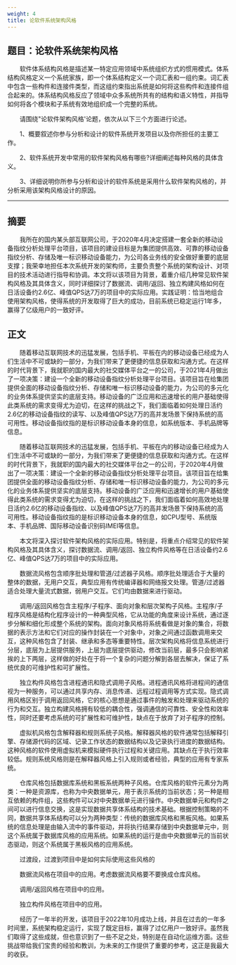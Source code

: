 ```yaml
---
weight: 4
title: 论软件系统架构风格
---
```


## 题目：论软件系统架构风格

&emsp;&emsp;软件体系结构风格是描述某一特定应用领域中系统组织方式的惯用模式。体系结构风格定义一个系统家族，即一个体系结构定义一个词汇表和一组约束。词汇表中包含一些构件和连接件类型，而这组约束指出系统是如何将这些构件和连接件组合起来的。体系结构风格反应了领域中众多系统所共有的结构和语义特性，并指导如何将各个模块和子系统有效地组织成一个完整的系统。

&emsp;&emsp;请围绕"论软件架构风格'论题，依次从以下三个方面进行论述。

&emsp;&emsp;1、概要叙述你参与分析和设计的软件系统开发项目以及你所担任的主要工作。

&emsp;&emsp;2、软件系统开发中常用的软件架构风格有哪些?详细阐述每种风格的具体含义。

&emsp;&emsp;3、详细说明你所参与分析和设计的软件系统是采用什么软件架构风格的，并分析采用该架构风格设计的原因。

---

## 摘要

&emsp;&emsp;我所在的国内某头部互联网公司，于2020年4月决定搭建一套全新的移动设备指纹分析处理平台项目，该项目的建设目标是为集团提供高效、可靠的移动设备指纹分析、存储及唯一标识移动设备能力，为公司各业务线的安全做好重要的底层支撑；我荣幸地担任本次系统开发的架构师，主要负责整个系统的架构设计、对项目的技术活动进行指导和协调。本文将以该项目为背景，着重介绍几种常见软件架构风格及其具体含义，同时详细探讨了数据流、调用/返回、独立构建风格如何在日活设备约2.6亿、峰值QPS达7万的项目中的实际应用。实践证明：恰当地组合使用架构风格，使得系统的开发取得了巨大的成功，目前系统已稳定运行1年多，赢得了亿级用户的一致好评。

## 正文

&emsp;&emsp;随着移动互联网技术的迅猛发展，包括手机、平板在内的移动设备已经成为人们生活中不可或缺的一部分，为我们带来了更便捷的信息获取和沟通方式。在这样的时代背景下，我就职的国内最大的社交媒体平台之一的公司，于2021年4月做出了一项决策：建设一个全新的移动设备指纹分析处理平台项目。该项目旨在给集团提供全面的移动设备指纹分析、存储和唯一标识移动设备的能力，为公司的多元化的业务体系提供坚实的底层支持。移动设备的广泛应用和迅速增长的用户基础使得此类系统的需求变得尤为迫切，在这样的挑战之下，我们面临着如何处理日活约2.6亿的移动设备指纹的读写、以及峰值QPS达7万的高并发场景下保持系统的高可用性。移动设备指纹指的是标识移动设备本身的信息，如系统版本、手机品牌等信息。

&emsp;&emsp;随着移动互联网技术的迅猛发展，包括手机、平板在内的移动设备已经成为人们生活中不可或缺的一部分，为我们带来了更便捷的信息获取和沟通方式。在这样的时代背景下，我就职的国内最大的社交媒体平台之一的公司，于2020年4月做出了一项决策：建设一个全新的移动设备指纹分析处理平台项目。该项目旨在给集团提供全面的移动设备指纹分析、存储和唯一标识移动设备的能力，为公司的多元化的业务体系提供坚实的底层支持。移动设备的广泛应用和迅速增长的用户基础使得此类系统的需求变得尤为迫切，在这样的挑战之下，我们面临着如何高效地处理日活约2.6亿的移动设备指纹、以及峰值QPS达7万的高并发场景下保持系统的高可用性。移动设备指纹指的是标识移动设备本身的信息，如CPU型号、系统版本、手机品牌、国际移动设备识别码IMEI等信息。

&emsp;&emsp;本文将深入探讨软件架构风格的实际应用。特别是，将重点介绍常见的软件架构风格及其具体含义，探讨数据流、调用/返回、独立构件风格等在日活设备约2.6亿、峰值QPS达7万的项目中的实际应用。

&emsp;&emsp;数据流风格包含顺序批处理和管道/过滤器子风格。顺序批处理适合于大量的整体的数据，无用户交互，典型应用有传统编译器和网络报文处理。管道/过滤器适合处理大量流式数据，弱用户交互。它们均由数据来进行驱动。

&emsp;&emsp;调用/返回风格包含主程序/子程序、面向对象和层次架构子风格。主程序/子程序风格是结构化程序设计的一种典型风格，它从功能的角度来设计系统，通过逐步分解和细化形成整个系统的架构。面向对象风格将系统看做是对象的集合，将数据的表示方法和它们对应的操作封装在一个对象中，对象之间通过函数调用来交互，这种风格包含了封装、继承和多态等重要特性。层次架构风格将信息系统进行分层，底层为上层提供服务，上层为底层提供驱动，修改当前层，最多只会影响紧挨的上下两层，这样做的好处在于将一个复杂的问题分解到各层去解决，保证了系统优良的可维护性和可扩展性。

&emsp;&emsp;独立构件风格包含进程通讯和隐式调用子风格。进程通讯风格将进程间的通信视为一种服务，可以通过共享内存、消息传递、远程过程调用等方式实现。隐式调用风格区别于调用返回风格，它的核心思想是通过事件的触发和处理来驱动系统的行为和交互。独立构建风格拥有较低的耦合性，强调通信的可靠性、安全性和效率性，同时还要考虑系统的可扩展性和可维护性，缺点在于放弃了对子程序的控制。

&emsp;&emsp;虚拟机风格包含解释器和规则系统子风格。解释器风格的软件通常包括解释引擎、存储源代码的区域、记录工作状态的数据结构以及记录执行进度的数据结构。这种风格的软件使用虚拟机来模拟硬件执行过程和关键应用。其缺点在于执行效率较低。规则系统风格则是在解释器风格上引入规则或者经验，典型的应用有专家系统。

&emsp;&emsp;仓库风格包括数据库系统和黑板系统两种子风格。仓库风格的软件元素分为两类：一种是资源库，也称为中央数据单元，用于表示系统的当前状态；另一种是相互依赖的构件组，这些构件可以对中央数据单元进行操作。中央数据单元和构件之间可以进行信息交换，这是实现数据共享体系结构的技术基础。根据控制策略的不同，数据共享体系结构可以分为两种类型：传统的数据库风格和黑板风格。如果系统的信息处理是由输入流中的事件驱动，并将执行结果存储到中央数据单元中，则这个系统属于数据库风格的应用系统。如果系统的运行是由中央数据单元的当前状态驱动，则这个系统属于黑板风格的应用系统。

&emsp;&emsp;过渡段，过渡到项目中是如何实际使用这些风格的

&emsp;&emsp;数据流风格在项目中的应用。考虑数据流风格要不要换成仓库风格。

&emsp;&emsp;调用/返回风格在项目中的应用。

&emsp;&emsp;独立构件风格在项目中的应用。

&emsp;&emsp;经历了一年半的开发，该项目于2022年10月成功上线，并且在过去的一年多时间里，系统架构稳定运行，实现了既定目标，赢得了过亿用户一致好评。虽然我们取得了这些成就，但也意识到了一些不足之处，特别是在自动化运维方面。这些挑战带给我们宝贵的经验和教训，为未来的工作提供了重要的参考，这正是我最大的收获。

